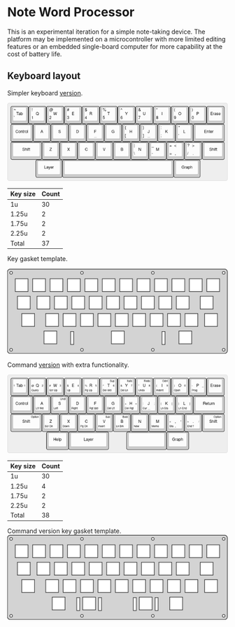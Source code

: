 # Note Word Processor

This is an experimental iteration for a simple note-taking device. The platform may be implemented on a microcontroller with more limited editing features or an embedded single-board computer for more capability at the cost of battery life.

## Keyboard layout

Simpler keyboard [version](https://github.com/cypnk/WordProcessor/blob/master/hardware/note/note_case.stl).

![keyboard layout](https://raw.githubusercontent.com/cypnk/WordProcessor/master/hardware/note/keyboard-layout.png)

|Key size|Count|
|--------|-----|
|1u      |  30 |
|1.25u   |   2 |
|1.75u   |   2 |
|2.25u   |   2 |
|Total   |  37 |

Key gasket template.

![gasket template](https://raw.githubusercontent.com/cypnk/WordProcessor/master/hardware/note/switch_gasket.svg)

Command [version](https://github.com/cypnk/WordProcessor/blob/master/hardware/note/note_case_cmd.stl) with extra functionality.

![keyboard layout](https://raw.githubusercontent.com/cypnk/WordProcessor/master/hardware/note/keyboard-cmd.png)

|Key size|Count|
|--------|-----|
|1u      |  30 |
|1.25u   |   4 |
|1.75u   |   2 |
|2.25u   |   2 |
|Total   |  38 |

Command version key gasket template.
![gasket template](https://raw.githubusercontent.com/cypnk/WordProcessor/master/hardware/note/switch_gasket_cmd.svg)
